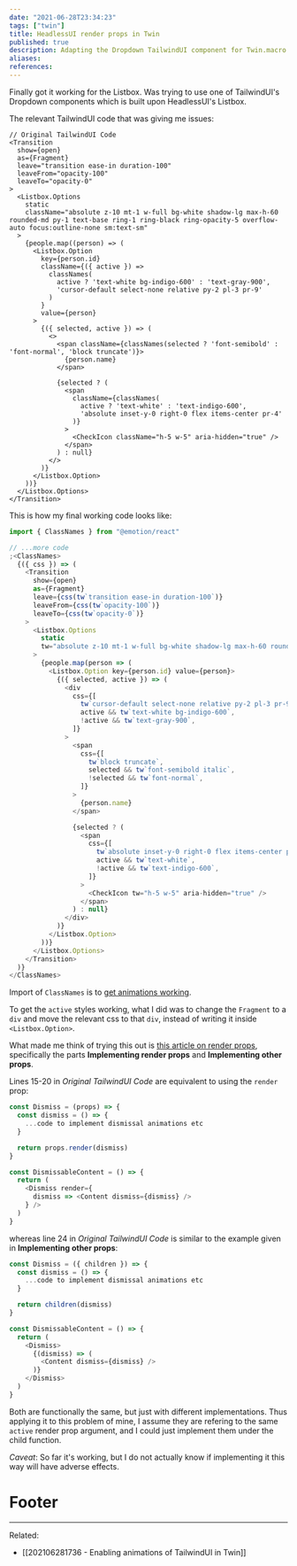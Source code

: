 ```yaml
---
date: "2021-06-28T23:34:23"
tags: ["twin"]
title: HeadlessUI render props in Twin
published: true
description: Adapting the Dropdown TailwindUI component for Twin.macro
aliases:
references:
---
```


Finally got it working for the Listbox. Was trying to use one of TailwindUI's Dropdown components which is built upon HeadlessUI's Listbox.

The relevant TailwindUI code that was giving me issues:

```js{15-20}
// Original TailwindUI Code
<Transition
  show={open}
  as={Fragment}
  leave="transition ease-in duration-100"
  leaveFrom="opacity-100"
  leaveTo="opacity-0"
>
  <Listbox.Options
	static
	className="absolute z-10 mt-1 w-full bg-white shadow-lg max-h-60 rounded-md py-1 text-base ring-1 ring-black ring-opacity-5 overflow-auto focus:outline-none sm:text-sm"
  >
	{people.map((person) => (
	  <Listbox.Option
		key={person.id}
		className={({ active }) =>
		  classNames(
			active ? 'text-white bg-indigo-600' : 'text-gray-900',
			'cursor-default select-none relative py-2 pl-3 pr-9'
		  )
		}
		value={person}
	  >
		{({ selected, active }) => (
		  <>
			<span className={classNames(selected ? 'font-semibold' : 'font-normal', 'block truncate')}>
			  {person.name}
			</span>

			{selected ? (
			  <span
				className={classNames(
				  active ? 'text-white' : 'text-indigo-600',
				  'absolute inset-y-0 right-0 flex items-center pr-4'
				)}
			  >
				<CheckIcon className="h-5 w-5" aria-hidden="true" />
			  </span>
			) : null}
		  </>
		)}
	  </Listbox.Option>
	))}
  </Listbox.Options>
</Transition>
```

This is how my final working code looks like:

```js
import { ClassNames } from "@emotion/react"

// ...more code
;<ClassNames>
  {({ css }) => (
    <Transition
      show={open}
      as={Fragment}
      leave={css(tw`transition ease-in duration-100`)}
      leaveFrom={css(tw`opacity-100`)}
      leaveTo={css(tw`opacity-0`)}
    >
      <Listbox.Options
        static
        tw="absolute z-10 mt-1 w-full bg-white shadow-lg max-h-60 rounded-md py-1 text-base ring-1 ring-black ring-opacity-5 overflow-auto focus:outline-none sm:text-sm"
      >
        {people.map(person => (
          <Listbox.Option key={person.id} value={person}>
            {({ selected, active }) => (
              <div
                css={[
                  tw`cursor-default select-none relative py-2 pl-3 pr-9`,
                  active && tw`text-white bg-indigo-600`,
                  !active && tw`text-gray-900`,
                ]}
              >
                <span
                  css={[
                    tw`block truncate`,
                    selected && tw`font-semibold italic`,
                    !selected && tw`font-normal`,
                  ]}
                >
                  {person.name}
                </span>

                {selected ? (
                  <span
                    css={[
                      tw`absolute inset-y-0 right-0 flex items-center pr-4`,
                      active && tw`text-white`,
                      !active && tw`text-indigo-600`,
                    ]}
                  >
                    <CheckIcon tw="h-5 w-5" aria-hidden="true" />
                  </span>
                ) : null}
              </div>
            )}
          </Listbox.Option>
        ))}
      </Listbox.Options>
    </Transition>
  )}
</ClassNames>
```

Import of `ClassNames` is to [get animations working](neldeles.com/blog/posts/202106281736-enabling-animations-of-tailwindui-in-twin).

To get the `active` styles working, what I did was to change the `Fragment` to a `div` and move the relevant css to that `div`, instead of writing it inside `<Listbox.Option>`.

What made me think of trying this out is [this article on render props](https://blog.logrocket.com/react-reference-guide-render-props/#renderprops), specifically the parts **Implementing render props** and **Implementing other props**.

Lines 15-20 in _Original TailwindUI Code_ are equivalent to using the `render` prop:

```js
const Dismiss = (props) => {
  const dismiss = () => {
    ...code to implement dismissal animations etc
  }

  return props.render(dismiss)
}

const DismissableContent = () => {
  return (
    <Dismiss render={
      dismiss => <Content dismiss={dismiss} />
    } />
  )
}
```

whereas line 24 in _Original TailwindUI Code_ is similar to the example given in **Implementing other props**:

```js
const Dismiss = ({ children }) => {
  const dismiss = () => {
    ...code to implement dismissal animations etc
  }

  return children(dismiss)
}

const DismissableContent = () => {
  return (
    <Dismiss>
      {(dismiss) => (
        <Content dismiss={dismiss} />
      )}
    </Dismiss>
  )
}
```

Both are functionally the same, but just with different implementations. Thus applying it to this problem of mine, I assume they are refering to the same `active` render prop argument, and I could just implement them under the child function.

_Caveat_: So far it's working, but I do not actually know if implementing it this way will have adverse effects.

# Footer

---

Related:

- [[202106281736 - Enabling animations of TailwindUI in Twin]]
